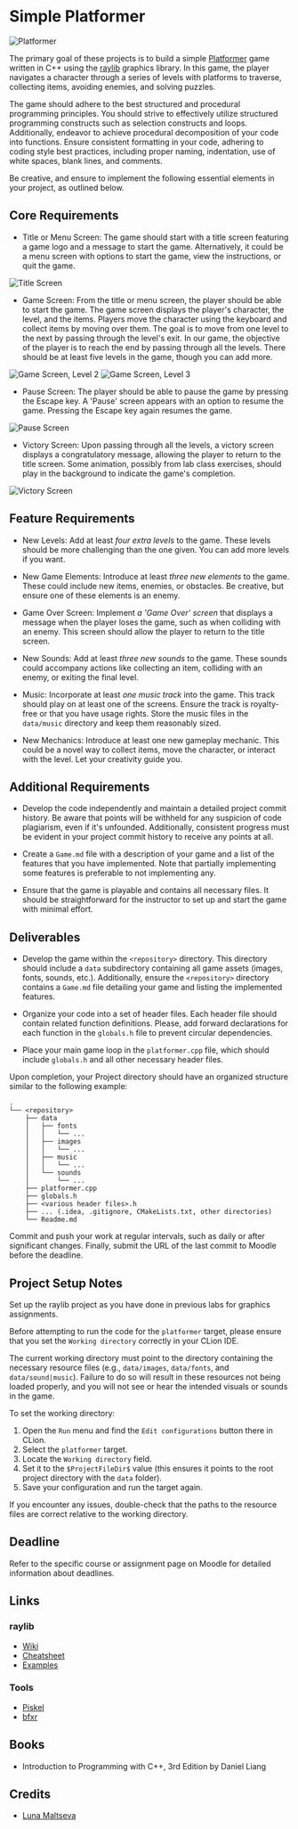 Simple Platformer
=================

![Platformer](https://i.imgur.com/n01Q4Z8.png)

The primary goal of these projects is to build a simple [Platformer](https://en.wikipedia.org/wiki/Platformer) game written in C++ using the [raylib](https://www.raylib.com) graphics library. In this game, the player navigates a character through a series of levels with platforms to traverse, collecting items, avoiding enemies, and solving puzzles.

The game should adhere to the best structured and procedural programming principles. You should strive to effectively utilize structured programming constructs such as selection constructs and loops. Additionally, endeavor to achieve procedural decomposition of your code into functions. Ensure consistent formatting in your code, adhering to coding style best practices, including proper naming, indentation, use of white spaces, blank lines, and comments.

Be creative, and ensure to implement the following essential elements in your project, as outlined below.

## Core Requirements

* Title or Menu Screen: The game should start with a title screen featuring a game logo and a message to start the game. Alternatively, it could be a menu screen with options to start the game, view the instructions, or quit the game.

![Title Screen](https://i.imgur.com/8mf0IXG.png)

* Game Screen: From the title or menu screen, the player should be able to start the game. The game screen displays the player's character, the level, and the items. Players move the character using the keyboard and collect items by moving over them. The goal is to move from one level to the next by passing through the level's exit. In our game, the objective of the player is to reach the end by passing through all the levels. There should be at least five levels in the game, though you can add more.

![Game Screen, Level 2](https://i.imgur.com/z5n90qU.png)
![Game Screen, Level 3](https://i.imgur.com/3usivFu.png)

* Pause Screen: The player should be able to pause the game by pressing the Escape key. A 'Pause' screen appears with an option to resume the game. Pressing the Escape key again resumes the game.

![Pause Screen](https://i.imgur.com/N6pH72W.png)

* Victory Screen: Upon passing through all the levels, a victory screen displays a congratulatory message, allowing the player to return to the title screen. Some animation, possibly from lab class exercises, should play in the background to indicate the game's completion.

![Victory Screen](https://i.imgur.com/8X6809A.png)

## Feature Requirements

* New Levels: Add at least *four extra levels* to the game. These levels should be more challenging than the one given. You can add more levels if you want.

* New Game Elements: Introduce at least *three new elements* to the game. These could include new items, enemies, or obstacles. Be creative, but ensure one of these elements is an enemy.

* Game Over Screen: Implement *a 'Game Over' screen* that displays a message when the player loses the game, such as when colliding with an enemy. This screen should allow the player to return to the title screen.

* New Sounds: Add at least *three new sounds* to the game. These sounds could accompany actions like collecting an item, colliding with an enemy, or exiting the final level.

* Music: Incorporate at least *one music track* into the game. This track should play on at least one of the screens. Ensure the track is royalty-free or that you have usage rights. Store the music files in the `data/music` directory and keep them reasonably sized.

* New Mechanics: Introduce at least one new gameplay mechanic. This could be a novel way to collect items, move the character, or interact with the level. Let your creativity guide you.

## Additional Requirements

* Develop the code independently and maintain a detailed project commit history. Be aware that points will be withheld for any suspicion of code plagiarism, even if it's unfounded. Additionally, consistent progress must be evident in your project commit history to receive any points at all.

* Create a `Game.md` file with a description of your game and a list of the features that you have implemented. Note that partially implementing some features is preferable to not implementing any.

* Ensure that the game is playable and contains all necessary files. It should be straightforward for the instructor to set up and start the game with minimal effort.

## Deliverables

* Develop the game within the `<repository>` directory. This directory should include a `data` subdirectory containing all game assets (images, fonts, sounds, etc.). Additionally, ensure the `<repository>` directory contains a `Game.md` file detailing your game and listing the implemented features.

* Organize your code into a set of header files. Each header file should contain related function definitions. Please, add forward declarations for each function in the `globals.h` file to prevent circular dependencies.

* Place your main game loop in the `platformer.cpp` file, which should include `globals.h` and all other necessary header files.

Upon completion, your Project directory should have an organized structure similar to the following example:

```
.
└── <repository>
    ├── data
    │   ├── fonts
    │   │   └── ...
    │   ├── images
    │   │   └── ...
    │   ├── music
    │   │   └── ...
    │   └── sounds
    │       └── ...
    ├── platformer.cpp
    ├── globals.h
    ├── <various header files>.h
    ├── ... (.idea, .gitignore, CMakeLists.txt, other directories)
    └── Readme.md
```

Commit and push your work at regular intervals, such as daily or after significant changes. Finally, submit the URL of the last commit to Moodle before the deadline.

## Project Setup Notes

Set up the raylib project as you have done in previous labs for graphics assignments.

Before attempting to run the code for the `platformer` target, please ensure that you set the `Working directory` correctly in your CLion IDE.

The current working directory must point to the directory containing the necessary resource files (e.g., `data/images`, `data/fonts`, and `data/sound|music`). Failure to do so will result in these resources not being loaded properly, and you will not see or hear the intended visuals or sounds in the game.

To set the working directory:

1. Open the `Run` menu and find the `Edit configurations` button there in CLion.
2. Select the `platformer` target.
3. Locate the `Working directory` field.
4. Set it to the `$ProjectFileDir$` value (this ensures it points to the root project directory with the `data` folder).
5. Save your configuration and run the target again.

If you encounter any issues, double-check that the paths to the resource files are correct relative to the working directory.

## Deadline

Refer to the specific course or assignment page on Moodle for detailed information about deadlines.

## Links

### raylib

* [Wiki](https://github.com/raysan5/raylib/wiki)
* [Cheatsheet](https://www.raylib.com/cheatsheet/cheatsheet.html)
* [Examples](https://www.raylib.com/examples.html)

### Tools

* [Piskel](https://www.piskelapp.com)
* [bfxr](https://www.bfxr.net)

## Books

* Introduction to Programming with C++, 3rd Edition by Daniel Liang

## Credits

* [Luna Maltseva](https://github.com/lunamaltseva)

